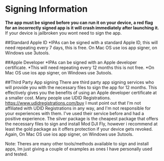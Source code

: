 # Signing Information

**The app must be signed before you can run it on your device, a red flag for an incorrectly signed app is it will crash immediately after launching it.**
If your device is jailbroken you wont need to sign the app.

##Standard Apple ID
*IPAs can be signed with a standard Apple ID, this will need repeating every 7 days, this is free. On Mac OS use ios app signer, on Windows use 3utools.


##Apple Developer
*IPAs can be signed with an Apple developer certificate.
*This will need repeating every 12 months this is not free. 
*On Mac OS use ios app signer, on Windows use 3utools.


##Third Party App signing 
There are third party app signing services who will provide you with the necessary files to sign the app for 12 months. This effectively gives you the benefits of using an Apple developer certificate at a smaller cost.
Many people use UDID Registrations.
https://www.udidregistrations.com/buy
I must point out that I'm not affiliated with UDID Registrations in any way, and I'm not responsible for your experiences with them. I've used their service before and had a positive experience.
The silver package is the cheapest package that offers the necessary files to sign and install Mod DJI Fly, however i recommend at least the gold package as it offers protection if your device gets revoked.
Again, On Mac OS use ios app signer, on Windows use 3utools.

Note: Theres are many other tools/methods available to sign and install apps, Im just giving a couple of examples as ones I have personally used and tested.

